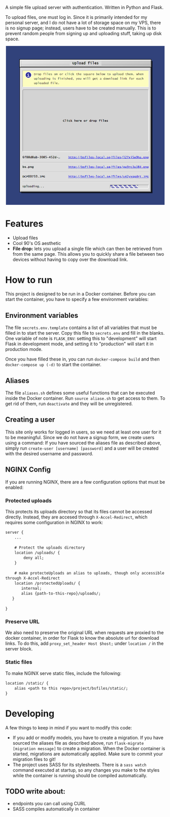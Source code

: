 A simple file upload server with authentication. Written in Python and Flask.

To upload files, one must log in. Since it is primarily intended for my personal server,
and I do not have a lot of storage space on my VPS, there is no signup page;
instead, users have to be created manually. This is to prevent random people
from signing up and uploading stuff, taking up disk space.


<p align="center">
  <img width="500" src="screenshot.png">
</p>


# Features

* Upload files
* Cool 90's OS aesthetic
* **File drop:** lets you upload a single file which can then be retrieved from
  from the same page. This allows you to quickly share a file between two devices
  without having to copy over the download link.

# How to run

This project is designed to be run in a Docker container. Before you can start
the container, you have to specify a few environment variables:

## Environment variables

The file `secrets.env.template` contains a list of all variables that must be
filled in to start the server. Copy this file to `secrets.env` and fill in the
blanks. One variable of note is `FLASK_ENV`: setting this to "development" will
start Flask in development mode, and setting it to "production" will start it in
production mode.

Once you have filled these in, you can run `docker-compose build` and then
`docker-compose up (-d)` to start the container.

## Aliases

The file `aliases.sh` defines some useful functions that can be executed inside
the Docker container. Run `source aliase.sh` to get access to them. To get rid
of them, run `deactivate` and they will be unregistered.

## Creating a user

This site only works for logged in users, so we need at least one user for it to
be meaningful. Since we do not have a signup form, we create users using a
command: If you have sourced the aliases file as described above, simply run
`create-user [username] [password]` and a user will be created with the desired
username and password.

## NGINX Config

If you are running NGINX, there are a few configuration options that must be
enabled:

### Protected uploads

This protects its uploads directory so that its files cannot be accessed
directly. Instead, they are accesed through `X-Accel-Redirect`, which requires
some configuration in NGINX to work:

```
server {
    ...

    # Protect the uploads directory
    location /uploads/ {
        deny all;
    }

    # make protecteUploads an alias to uploads, though only accessible through X-Accel-Redirect
    location /protectedUploads/ {
       internal;
       alias {path-to-this-repo}/uploads/;
   }

}

```

### Preserve URL

We also need to preserve the original URL when requests are proxied to the
docker container, in order for Flask to know the absolute url for download
links. To do this, add `proxy_set_header Host $host;` under `location /` in the
server block.

### Static files

To make NGINX serve static files, include the following:

```
location /static/ {
    alias <path to this repo>/project/bsfiles/static/;
}

```

# Developing

A few things to keep in mind if you want to modify this code:

* If you add or modify models, you have to create a migration. If you have
  sourced the aliases file as described above, run `flask-migrate [migration
  message]` to create a migration. When the Docker container is started,
  migrations are automatically applied. Make sure to commit your migration files
  to git!
* The project uses SASS for its stylesheets. There is a `sass watch` command
  executed at startup, so any changes you make to the styles while the container
  is running should be compiled automatically.


## TODO write about:

* endpoints you can call using CURL
* SASS compiles automatically in container
